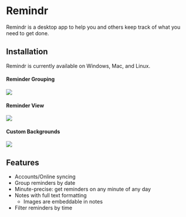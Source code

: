 # Remindr

Remindr is a desktop app to help you and others keep track of what you need to get done.

## Installation

Remindr is currently available on Windows, Mac, and Linux.

#### Reminder Grouping
![](https://i.imgur.com/Y3mY2lp.png)

#### Reminder View
![](https://i.imgur.com/TxbKzjO.png)

#### Custom Backgrounds
![](https://i.imgur.com/Y3q9Isq.png)

## Features

- Accounts/Online syncing
- Group reminders by date
- Minute-precise: get reminders on any minute of any day
- Notes with full text formatting
  - Images are embeddable in notes
- Filter reminders by time
